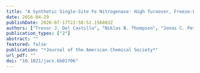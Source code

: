 ```yaml
---
title: "A Synthetic Single-Site Fe Nitrogenase: High Turnover, Freeze-Quench 57Fe Mössbauer Data, and a Hydride Resting State"
date: 2016-04-29
publishDate: 2020-07-17T22:58:52.156803Z
authors: ["Trevor J. Del Castillo", "Niklas B. Thompson", "Jonas C. Peters"]
publication_types: ["2"]
abstract: ""
featured: false
publication: "*Journal of the American Chemical Society*"
url_pdf: ""
doi: "10.1021/jacs.6b01706"
---
```


